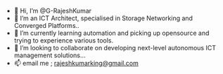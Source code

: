 - 👋 Hi, I’m @G-RajeshKumar
- 👀 I’m an ICT Architect, specialised in Storage Networking and Converged Platforms..
- 🌱 I’m currently learning automation and picking up opensource and trying to experience various tools. 
- 💞️ I’m looking to collaborate on developing next-level autonomous ICT management solutions...
- 📫 email me ; rajeshkumarking@gmail.com

<!---
G-RajeshKumar/G-RajeshKumar is a ✨ special ✨ repository because its `README.md` (this file) appears on your GitHub profile.
You can click the Preview link to take a look at your changes.
--->
